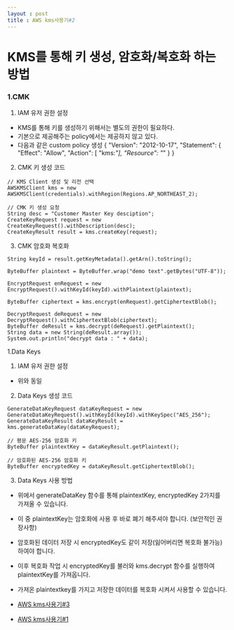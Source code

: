 ```yaml
---
layout : post
title : AWS kms사용기#2
---
```


# KMS를 통해 키 생성, 암호화/복호화 하는 방법

### 1.CMK
  1) IAM 유저 권한 설정
   - KMS를 통해 키를 생성하기 위해서는 별도의 권한이 필요하다.
   - 기본으로 제공해주는 policy에서는 제공하지 않고 있다.
   - 다음과 같은 custom policy 생성
{ "Version": "2012-10-17", "Statement": { "Effect": "Allow", "Action": [ "kms:*"], "Resource": "*" } }

  2) CMK 키 생성 코드
  ~~~
  // KMS Client 생성 및 리전 선택
  AWSKMSClient kms = new AWSKMSClient(credentials).withRegion(Regions.AP_NORTHEAST_2);

  // CMK 키 생성 요청   
  String desc = "Customer Master Key desciption";     
  CreateKeyRequest request = new CreateKeyRequest().withDescription(desc);
  CreateKeyResult result = kms.createKey(request);
  ~~~
  
  3) CMK 암호화 복호화
  ~~~
  String keyId = result.getKeyMetadata().getArn().toString();

  ByteBuffer plaintext = ByteBuffer.wrap("demo text".getBytes("UTF-8"));

  EncryptRequest enRequest = new EncryptRequest().withKeyId(keyId).withPlaintext(plaintext);

  ByteBuffer ciphertext = kms.encrypt(enRequest).getCiphertextBlob();

  DecryptRequest deRequest = new DecryptRequest().withCiphertextBlob(ciphertext);
  ByteBuffer deResult = kms.decrypt(deRequest).getPlaintext();
  String data = new String(deResult.array());
  System.out.println("decrypt data : " + data);
  ~~~
  
  1.Data Keys
  1) IAM 유저 권한 설정
   - 위와 동일

  2) Data Keys 생성 코드
  ~~~
  GenerateDataKeyRequest dataKeyRequest = new GenerateDataKeyRequest().withKeyId(keyId).withKeySpec("AES_256");
  GenerateDataKeyResult dataKeyResult = kms.generateDataKey(dataKeyRequest);

  // 평문 AES-256 암호화 키
  ByteBuffer plaintextKey = dataKeyResult.getPlaintext();

  // 암호화된 AES-256 암호화 키
  ByteBuffer encryptedKey = dataKeyResult.getCiphertextBlob();
  ~~~
  
  3) Data Keys 사용 방법
  - 위에서 generateDataKey 함수를 통해 plaintextKey, encryptedKey 2가지를 가져올 수 있습니다.
  - 이 중 plaintextKey는 암호화에 사용 후 바로 폐기 해주셔야 합니다. (보안적인 권장사항)
  - 암호화된 데이터 저장 시 encryptedKey도 같이 저장(잃어버리면 복호화 불가능)하여야 합니다.
  - 이후 복호화 작업 시 encryptedKey를 불러와 kms.decrypt 함수를 실행하여 plaintextKey를 가져옵니다.
  - 가져온 plaintextkey를 가지고 저장한 데이터를 복호화 시켜서 사용할 수 있습니다.

- [AWS kms사용기#3](2017-08-04-kms3.md)
- [AWS kms사용기#1](2017-08-04-kms1.md)
